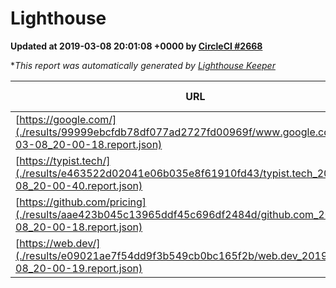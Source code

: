 
# Lighthouse

**Updated at 2019-03-08 20:01:08 +0000 by [CircleCI #2668](https://circleci.com/gh/ItinerisLtd/lighthouse-keeper-example/2668)**

**This report was automatically generated by [Lighthouse Keeper](https://github.com/itinerisltd/lighthouse-keeper)*

| URL | Performance | Accessibility | Best Practices | SEO | PWA | Updated At |
| --- | --- | --- | --- | --- | --- | --- |
| [https://google.com/](./results/99999ebcfdb78df077ad2727fd00969f/www.google.com_2019-03-08_20-00-18.report.json) | 0.94 | 0.71 | 0.93 | 0.82 | 0.58 | 2019-03-08T20:00:18.104Z |
| [https://typist.tech/](./results/e463522d02041e06b035e8f61910fd43/typist.tech_2019-03-08_20-00-40.report.json) | 1 |  |  |  |  | 2019-03-08T20:00:40.939Z |
| [https://github.com/pricing](./results/aae423b045c13965ddf45c696df2484d/github.com_2019-03-08_20-00-18.report.json) | 0.8 | 0.89 | 0.93 | 0.91 | 0.58 | 2019-03-08T20:00:18.040Z |
| [https://web.dev/](./results/e09021ae7f54dd9f3b549cb0bc165f2b/web.dev_2019-03-08_20-00-19.report.json) | 0.96 | 0.93 | 0.93 | 0.87 | 1 | 2019-03-08T20:00:19.670Z |
